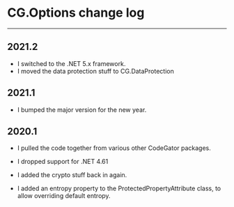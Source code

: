 # CG.Options change log
---

## 2021.2 

* I switched to the .NET 5.x framework.
* I moved the data protection stuff to CG.DataProtection

## 2021.1

* I bumped the major version for the new year.

## 2020.1

* I pulled the code together from various other CodeGator packages.

* I dropped support for .NET 4.61

* I added the crypto stuff back in again.

* I added an entropy property to the ProtectedPropertyAttribute class, to allow overriding default entropy.



